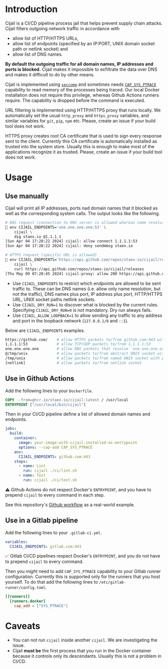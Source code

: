 # Introduction

Cijail is a CI/CD pipeline process jail that helps prevent supply chain attacks.
Cijail filters outgoing network traffic in accordance with
- allow list of HTTP/HTTPS URLs,
- allow list of endpoints (specified by an IP:PORT, UNIX domain socket path or netlink socket) and
- allow list of DNS names.

**By default the outgoing traffic for all domain names, IP addresses and ports is blocked.**
Cijail makes it impossible to exfiltrate the data over DNS and makes it difficult to do by other means.

Cijail is implemented using [`seccomp`](https://man7.org/linux/man-pages/man2/seccomp.2.html) and
sometimes needs [`CAP_SYS_PTRACE`](https://man7.org/linux/man-pages/man7/capabilities.7.html) capability to read memory of the processes being traced.
Our local Docker installation does not require this privilege,
whereas Github Actions runners require.
The capability is dropped before the command is executed.

URL filtering is implemented using HTTP/HTTPS proxy that runs locally.
We automatically set the usual `http_proxy` and `https_proxy` variables,
and similar variables for `git`, `pip`, `npm` etc.
Please, create an issue if your build tool does not work.

HTTPS proxy creates root CA certificate that is used to sign every response sent to the client.
Currently this CA certificate is automatically installed as trusted into the system store.
Usually this is enough to make most of the applications recognize it as trusted.
Please, create an issue if your build tool does not work.


# Usage


## Use manually

Cijail will print all IP addresses, ports nad domain names that it blocked
as well as the corresponding system calls.
The output looks like the following.
```bash
# DNS request (connection to DNS server is allowed whereas name resolution is not)
🌊 env CIJAIL_ENDPOINTS='one.one.one.one:53' \
    cijail \
    dig staex.io @1.1.1.1
[Sun Apr 04 17:28:22 2024] cijail: allow connect 1.1.1.1:53
[Sun Apr 04 17:28:22 2024] cijail: deny sendmmsg staex.io

# HTTPS request (specific URL is allowed)
🌊 env CIJAIL_ENDPOINTS='https://api.github.com/repos/staex-io/cijail/releases' \
    cijail \
    curl https://api.github.com/repos/staex-io/cijail/releases
[Thu May 09 07:20:45 2024] cijail-proxy: allow 200 https://api.github.com/repos/staex-io/cijail/releases
```

- Use `CIJAIL_ENDPOINTS` to restrict which endpoints are allowed to be sent traffic to.
  These can be DNS names (i.e. allow only name resolution, but not the traffic),
  DNS names plus port, IP address plus port, HTTP/HTTPS URL, UNIX socket paths netlink sockets.
- Use `CIJAIL_DRY_RUN=1` to discover what is blocked by the current rules.
  Specifying `CIJAIL_DRY_RUN=0` is not mandatory.
  Dry run always fails.
- Use `CIJAIL_ALLOW_LOOPBACK=1` to allow sending any traffic to any address and port
  in the loopback network
  (`127.0.0.1/8` and `::1`).

Below are `CIJAIL_ENDPOINTS` examples.
```bash
https://github.com/    # allow HTTPS packets to/from github.com:443 with a URL starting with "https://github.com/"
1.1.1.1:53             # allow TCP/UDP packets to/from 1.1.1.1:53
one.one.one.one        # allow DNS packets that resolve `one.one.one.one` to IP addresses
@/tmp/unix             # allow packets to/from abstract UNIX socket with path "\0/tmp/unix"
/tmp/unix              # allow packets to/from named UNIX socket with path "/tmp/unix"
[netlink]              # allow packets to/from netlink socket
```


## Use in Github Actions

Add the following lines to your `Dockerfile`.

```dockerfile
COPY --from=ghcr.io/staex-io/cijail:latest / /usr/local
ENTRYPOINT ["/usr/local/bin/cijail"]
```

Then in your CI/CD pipeline define a list of allowed domain names and endpoints.

```yaml
jobs:
  build:
    container:
      image: your-image-with-cijail-installed-as-entrypoint
      options: --cap-add CAP_SYS_PTRACE
    env:
      CIJAIL_ENDPOINTS: github.com:443
    steps:
      - name: Lint
        run: cijail ./ci/lint.sh
      - name: Test
        run: cijail ./ci/test.sh
```

⚠️ Github Actions do not respect Docker's `ENTRYPOINT`,
and you have to prepend `cijail` to every command in each step.

See this repository's [Github workflow](.github/workflows/ci.yml) as a real-world example.


## Use in a Gitlab pipeline

Add the following lines to your `.gitlab-ci.yml`.

```yaml
variables:
  CIJAIL_ENDPOINTS: gitlab.com:443
```

✅ Gitlab CI/CD pipelines respect Docker's `ENTRYPOINT`,
and you do not have to prepend `cijail` to every command.

Then you *might* need to add `CAP_SYS_PTRACE` capability to your Gitlab runner configuration.
Currently this is supported only for the runners that you host yourself.
To do that add the following lines to `/etc/gitlab-runner/config.toml`.

```toml
[[runners]]
  [runners.docker]
    cap_add = ["SYS_PTRACE"]
```


# Caveats

- You can not run `cijail` inside another `cijail`. We are investigating the issue.
- Cijail **must be** the first process that you run in the Docker container
  because it controls only its descendants.
  Usually this is not a problem in CI/CD.

